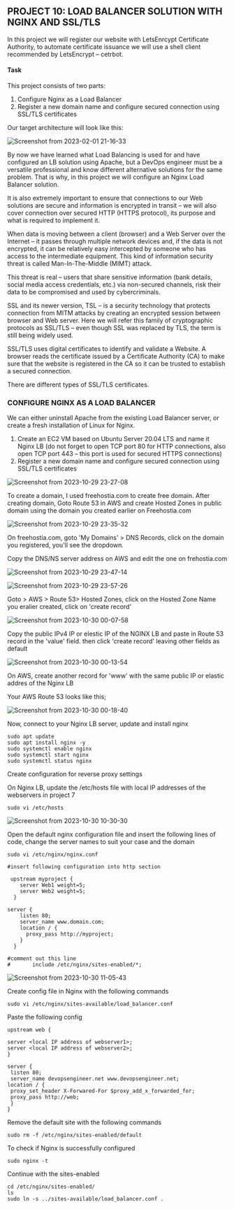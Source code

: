 
## PROJECT 10: LOAD BALANCER SOLUTION WITH NGINX AND SSL/TLS

In this project we will register our website with LetsEnrcypt Certificate Authority, to automate certificate issuance we will use a shell client recommended by LetsEncrypt – cetrbot.

#### Task
This project consists of two parts:

1. Configure Nginx as a Load Balancer
2. Register a new domain name and configure secured connection using SSL/TLS certificates

Our target architecture will look like this:


![Screenshot from 2023-02-01 21-16-33](https://user-images.githubusercontent.com/66005935/216153868-91f42be1-1441-43f4-840b-98f8f9488e3e.png)


By now we have learned what Load Balancing is used for and have configured an LB solution using Apache, but a DevOps engineer must be a versatile professional and know different alternative solutions for the same problem. That is why, in this project we will configure an Nginx Load Balancer solution.

It is also extremely important to ensure that connections to our Web solutions are secure and information is encrypted in transit – we will also cover connection over secured HTTP (HTTPS protocol), its purpose and what is required to implement it.

When data is moving between a client (browser) and a Web Server over the Internet – it passes through multiple network devices and, if the data is not encrypted, it can be relatively easy intercepted by someone who has access to the intermediate equipment. This kind of information security threat is called Man-In-The-Middle (MIMT) attack.

This threat is real – users that share sensitive information (bank details, social media access credentials, etc.) via non-secured channels, risk their data to be compromised and used by cybercriminals.

SSL and its newer version, TSL – is a security technology that protects connection from MITM attacks by creating an encrypted session between browser and Web server. Here we will refer this family of cryptographic protocols as SSL/TLS – even though SSL was replaced by TLS, the term is still being widely used.

SSL/TLS uses digital certificates to identify and validate a Website. A browser reads the certificate issued by a Certificate Authority (CA) to make sure that the website is registered in the CA so it can be trusted to establish a secured connection.

There are different types of SSL/TLS certificates.


### CONFIGURE NGINX AS A LOAD BALANCER

We can either uninstall Apache from the existing Load Balancer server, or create a fresh installation of Linux for Nginx.

1. Create an EC2 VM based on Ubuntu Server 20.04 LTS and name it Nginx LB (do not forget to open TCP port 80 for HTTP connections, also open TCP port 443 – this port is used for secured HTTPS connections)
2. Register a new domain name and configure secured connection using SSL/TLS certificates


![Screenshot from 2023-10-29 23-27-08](https://github.com/ekomoku/ekom-pbl/assets/66005935/f769c9d1-e590-4f00-be8c-3169047c7cf1)


To create a domain, I used freehostia.com to create free domain. After creating domain, Goto Route 53 in AWS and create Hosted Zones in public domain using the domain you created earlier on Freehostia.com


![Screenshot from 2023-10-29 23-35-32](https://github.com/ekomoku/ekom-pbl/assets/66005935/86b25af1-4c00-40c5-b911-fafc3a0ae855)


On freehostia.com, goto 'My Domains' > DNS Records, click on the domain you registered, you'll see the dropdown.

Copy the DNS/NS server address on AWS and edit the one on frehostia.com



![Screenshot from 2023-10-29 23-47-14](https://github.com/ekomoku/ekom-pbl/assets/66005935/681e05b7-edda-429d-8acd-86fb081474fa)



![Screenshot from 2023-10-29 23-57-26](https://github.com/ekomoku/ekom-pbl/assets/66005935/fb067a74-6b7c-4548-a9df-1d04ea89b5ab)


Goto > AWS > Route 53> Hosted Zones, click on the Hosted Zone Name you eralier created, click on 'create record'


![Screenshot from 2023-10-30 00-07-58](https://github.com/ekomoku/ekom-pbl/assets/66005935/a3bc940e-0267-4204-b56f-4419f44070c3)


Copy the public IPv4 IP or elestic IP of the NGINX LB and paste in Route 53 record in the 'value' field. then click 'create record' leaving other fields as default


![Screenshot from 2023-10-30 00-13-54](https://github.com/ekomoku/ekom-pbl/assets/66005935/67f38193-61a5-42e8-ae35-131dc6339c0d)


On AWS, create another record for 'www' with the same public IP or elastic addres of the Nginx LB


Your AWS Route 53 looks like this;


![Screenshot from 2023-10-30 00-18-40](https://github.com/ekomoku/ekom-pbl/assets/66005935/22deb856-2274-466a-8ce5-09aa5526dc5a)

Now, connect to your Nginx LB server, update and install nginx


~~~
sudo apt update
sudo apt install nginx -y
sudo systemctl enable nginx
sudo systemctl start nginx
sudo systemctl status nginx
~~~

Create configuration for reverse proxy settings

On Nginx LB, update the /etc/hosts file with local IP addresses of the webservers in project 7

~~~
sudo vi /etc/hosts
~~~


![Screenshot from 2023-10-30 10-30-30](https://github.com/ekomoku/ekom-pbl/assets/66005935/751e612e-155e-4655-a762-cd2c1247d6f3)


Open the default nginx configuration file and insert the following lines of code, change the server names to suit your case and the domain

~~~
sudo vi /etc/nginx/nginx.conf
~~~


~~~
#insert following configuration into http section

 upstream myproject {
    server Web1 weight=5;
    server Web2 weight=5;
  }

server {
    listen 80;
    server_name www.domain.com;
    location / {
      proxy_pass http://myproject;
    }
  }

#comment out this line
#       include /etc/nginx/sites-enabled/*;
~~~


![Screenshot from 2023-10-30 11-05-43](https://github.com/ekomoku/ekom-pbl/assets/66005935/0e82583f-0b96-4ef4-b211-5c0e03052eaf)



Create config file in Nginx with the following commands

~~~
sudo vi /etc/nginx/sites-available/load_balancer.conf
~~~


Paste the following config


~~~
upstream web {

server <local IP address of webserver1>;
server <local IP address of webserver2>;
}

server {
 listen 80;
 server_name devopsengineer.net www.devopsengineer.net;
location / {
 proxy_set_header X-Forwared-For $proxy_add_x_forwarded_for;
 proxy_pass http://web;
 }
}
~~~


Remove the default site with the following commands


~~~
sudo rm -f /etc/nginx/sites-enabled/default
~~~


To check if Nginx is successfully configured

~~~
sudo nginx -t
~~~


Continue with the sites-enabled


~~~
cd /etc/nginx/sites-enabled/
ls
sudo ln -s ../sites-available/load_balancer.conf .
~~~




